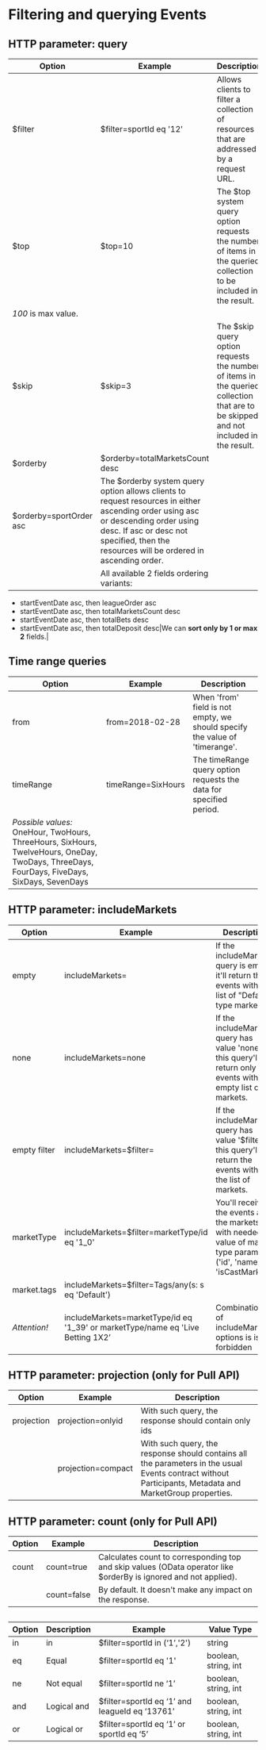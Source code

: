 # Filtering and querying Events

## HTTP parameter: query

| Option | Example | Description |
| --- | --- | --- |
|$filter|$filter=sportId eq '12'|Allows clients to filter a collection of resources that are addressed by a request URL.|
|$top|$top=10|The $top system query option requests the number of items in the queried collection to be included in the result.
*100* is max value.|
|$skip|$skip=3|The $skip query option requests the number of items in the queried collection that are to be skipped and not included in the result.|
|$orderby|$orderby=totalMarketsCount desc 
$orderby=sportOrder asc| The $orderby system query option allows clients to request resources in either ascending order using asc or descending order using desc. If asc or desc not specified, then the resources will be ordered in ascending order.|
|  |All available 2 fields ordering variants:
- startEventDate asc, then leagueOrder asc
- startEventDate asc, then totalMarketsCount desc
- startEventDate asc, then totalBets desc
- startEventDate asc, then totalDeposit desc|We can **sort only by 1 or max 2** fields.|

## Time range queries

| Option | Example | Description |
| --- | --- | --- |
|from|from=2018-02-28|When 'from' field is not empty, we should specify the value of 'timerange'.|
|timeRange|timeRange=SixHours|	The timeRange query option requests the data for specified period.
*Possible values:* OneHour, TwoHours, ThreeHours, SixHours, TwelveHours, OneDay, TwoDays, ThreeDays, FourDays, FiveDays, SixDays, SevenDays |

## HTTP parameter: includeMarkets

| Option | Example | Description |
| --- | --- | --- |
| empty | includeMarkets= | If the includeMarkets query is empty, it'll return the events with the list of "Default" type markets. |
| none | includeMarkets=none | If the includeMarkets query has value 'none',  this query'll return only the events with the empty list of  markets. |
| empty filter | includeMarkets=$filter= | If the includeMarkets query has value '$filter=',  this query'll return the events with all the list of markets. |
| marketType | includeMarkets=$filter=marketType/id eq '1_0' | You'll receive the events and the markets with needed value of market type parameter ('id', 'name' or 'isCastMarket'). |
| market.tags | includeMarkets=$filter=Tags/any(s: s eq 'Default') |  |
| *Attention!* | includeMarkets=marketType/id eq '1_39' or marketType/name eq 'Live Betting 1X2’ | Combinations of includeMarkets options is is forbidden |


## HTTP parameter: projection (only for Pull API)

| Option | Example | Description |
| --- | --- | --- |
| projection | projection=onlyid | With such query, the response should contain only ids |
|  | projection=compact | With such query, the response should contains all the parameters in the usual Events contract without Participants, Metadata and MarketGroup properties. |


## HTTP parameter: count (only for Pull API)

| Option | Example | Description |
| --- | --- | --- |
| count | count=true | Calculates count to corresponding top and skip values (OData operator like $orderBy is ignored and not applied). |
|  | count=false | By default. It doesn't make any impact on the response. |

##  

| Option | Description | Example | Value Type |
| --- | --- | --- | --- |
| in | in | $filter=sportId in (‘1’,'2') | string |
| eq | Equal | $filter=sportId eq '1' | boolean, string, int |
| ne | Not equal | $filter=sportId ne ‘1’ | boolean, string, int |
| and | Logical and | $filter=sportId eq ‘1’ and leagueId eq ‘13761’ | boolean, string, int |
| or | Logical or | $filter=sportId eq ‘1’ or sportId eq ‘5’ | boolean, string, int |
